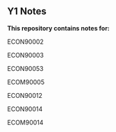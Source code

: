 ## Y1 Notes

**This repository contains notes for:**

ECON90002

ECON90003

ECON90053

ECOM90005

ECON90012

ECON90014

ECOM90014
